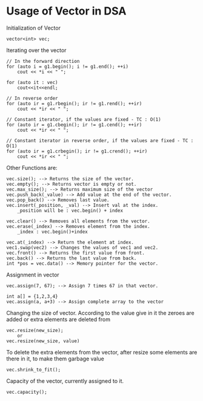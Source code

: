 # Usage of Vector in DSA

Initialization of Vector

    vector<int> vec; 

Iterating over the vector

    // In the forward direction
    for (auto i = g1.begin(); i != g1.end(); ++i) 
        cout << *i << " ";

    for (auto it : vec)
        cout<<it<<endl;

    // In reverse order
    for (auto ir = g1.rbegin(); ir != g1.rend(); ++ir) 
		cout << *ir << " "; 

    // Constant iterator, if the values are fixed - TC : O(1)
    for (auto ir = g1.cbegin(); ir != g1.cend(); ++ir) 
		cout << *ir << " "; 

    // Constant iterator in reverse order, if the values are fixed - TC : O(1)
    for (auto ir = g1.crbegin(); ir != g1.crend(); ++ir) 
		cout << *ir << " "; 

Other Functions are:

    vec.size(); --> Returns the size of the vector.
    vec.empty(); --> Returns vector is empty or not.
    vec.max_size(); --> Returns maximum size of the vector
    vec.push_back(_value) --> Add value at the end of the vector.
    vec.pop_back() --> Removes last value.
    vec.insert(_position, _val) --> Insert val at the index.
        _position will be : vec.begin() + index

    vec.clear() --> Removes all elements from the vector.
    vec.erase(_index) --> Removes element from the index.
        _index : vec.begin()+index

    vec.at(_index) --> Return the element at index.
    vec1.swap(vec2) --> Changes the values of vec1 and vec2.
    vec.front() --> Returns the first value from front.
    vec.back() --> Returns the last value from back.
    int *pos = vec.data() --> Memory pointer for the vector.

Assignment in vector

    vec.assign(7, 67); --> Assign 7 times 67 in that vector.

    int a[] = {1,2,3,4}
    vec.assign(a, a+3) --> Assign complete array to the vector

Changing the size of vector.
According to the value give in it the zeroes are added or extra elements are deleted from

    vec.resize(new_size);
        or
    vec.resize(new_size, value)

To delete the extra elements from the vector, after resize some elements are there in it, to make them garbage value

    vec.shrink_to_fit();

Capacity of the vector, currently assigned to it.

    vec.capacity();



